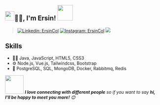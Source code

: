 <h2><img src="https://emojis.slackmojis.com/emojis/images/1531849430/4246/blob-sunglasses.gif?1531849430" width="30"/>🙏🏻, I'm Ersin!
<img src="https://media.giphy.com/media/12oufCB0MyZ1Go/giphy.gif" width="50"></h2>



> [![Linkedin: ErsinCol](https://img.shields.io/badge/-ErsinÇöl-blue?style=flat-square&logo=Linkedin&logoColor=white&link=https://www.linkedin.com/in/ersin-%C3%A7%C3%B6l-0845b8220/)](https://www.linkedin.com/in/ersin-%C3%A7%C3%B6l-0845b8220/)
> [![Instagram: ErsinCol](https://img.shields.io/badge/-ErsinÇöl-orange?style=flat-square&logo=Instagram&logoColor=white&link=https://www.instagram.com/iam.ersin)](https://www.instagram.com/iam.ersin)
> ![](https://img.shields.io/badge/-ersincol235@gmail.com-red?style=flat-square&logo=gmail&logoColor=white&)

## Skills
- 👨‍💻 Java, JavaScript, HTML5, CSS3
- ⚙️ Node.js, Vue.js, Tailwindcss, Bootstrap
- 💽 PostgreSQL, SQL, MongoDB, Docker, Rabbitmq, Redis

<img src="https://media.giphy.com/media/LnQjpWaON8nhr21vNW/giphy.gif" width="60"> <em><b>I love connecting with different people</b> so if you want to say <b>hi, I'll be happy to meet you more!</b> 😊</em>


